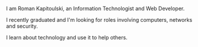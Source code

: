 <p class="bold">I am Roman Kapitoulski, an Information Technologist and Web Developer.</p>
<p>I recently graduated and I'm looking for roles involving computers, networks and security.</p>
<p>I learn about technology and use it to help others.</p>
